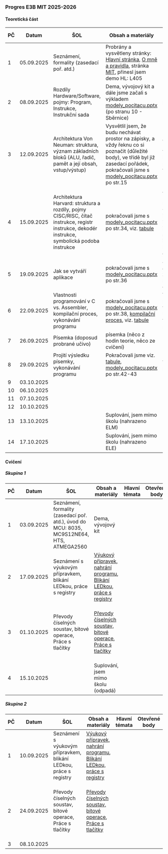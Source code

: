 ### Progres E3B MIT 2025-2026

#### Teoretická část

| PČ   | Datum      | ŠOL                                                          | Obsah a materiály                                            | Hlavní témata                                                | Otevřené body                        | Hodnocení | Bez hodnocení | Poznámka |
| ---- | ---------- | ------------------------------------------------------------ | ------------------------------------------------------------ | ------------------------------------------------------------ | ------------------------------------ | --------- | ------------- | -------- |
| 1    | 05.09.2025 | Seznámení, formality (zasedací poř. atd.)                    | Probrány a vysvětleny stránky: [Hlavní stránka](../../README.md), [O mně a pravidla](../../o-mne/readme.md), stránka [MIT](../../predmety/mit/readme.md), přinesl jsem demo HL: L405 |                                                              |                                      |           |               |          |
| 2    | 08.09.2025 | Rozdíly Hardware/Software, pojmy: Program, Instrukce, Instrukční sada | Dema, vývojový kit a dále jsme začali s výkladem [modely_pocitacu.pptx](../../predmety/mit/materialy/modely_pocitacu.pptx) (po stranu 10 - Sběrnice) | Rozdíly Hardware/Software, pojmy: Program, Instrukce, Instrukční sada |                                      |           |               |          |
| 3    | 12.09.2025 | Architektura Von Neuman: struktura, význam základních bloků (ALU, řadič, pamět a její obsah, vstup/výstup) | Vysvětlil jsem, že budu nechávat prostor na zápisky, a vždy řeknu co si poznačit (důležité body), ve třídě byl již zasedací pořádek, pokračovali jsme s [modely_pocitacu.pptx](../../predmety/mit/materialy/modely_pocitacu.pptx) po str.15 | Architektura Von Neuman: struktura, význam základních bloků (ALU, řadič, pamět a její obsah, vstup/výstup) |                                      |           |               |          |
| 4    | 15.09.2025 | Architektura Harvard: struktura a rozdíly, pojmy CISC/RISC, čítač instrukce, registr instrukce, dekodér instrukce, symbolická podoba instrukce | pokračovali jsme s [modely_pocitacu.pptx](../../predmety/mit/materialy/modely_pocitacu.pptx) po str.34, viz. [tabule](materialy/e3b-mit_2025-2026/tabule-001.jpg) | Architektura Harvard: struktura a rozdíly, pojmy CISC/RISC, čítač instrukce, registr instrukce, dekodér instrukce, symbolická podoba instrukce, operační kód, operandy, čítač programu PC |                                      |           |               |          |
| 5    | 19.09.2025 | Jak se vytváří aplikace                                      | pokračovali jsme s [modely_pocitacu.pptx](../../predmety/mit/materialy/modely_pocitacu.pptx) po str.36 | Jak se vytváří aplikace (hodina zkrácena na cca 15 minut - požární cvičení) |                                      |           |               |          |
| 6    | 22.09.2025 | Vlastnosti programování v C vs. Assembler, kompilační proces, vykonávání programu | pokračovali jsme s [modely_pocitacu.pptx](../../predmety/mit/materialy/modely_pocitacu.pptx) po str.38, [kompilační proces](https://claude.ai/public/artifacts/ed94087b-711c-44ae-bee7-20d4c7500787), viz. [tabule](materialy/e3b-mit_2025-2026/tabule-002.jpg) | Vlastnosti programování v C vs. Assembler, kompilační proces, vykonávání programu | je třeba se vrátit k poslednímu bodu |           |               |          |
| 7    | 26.09.2025 | Písemka (doposud probrané učivo)                             | písemka (něco z hodin teorie, něco ze cvičení)               |                                                              |                                      | Ukončeno  | 1             |          |
| 8    | 29.09.2025 | Projití výsledku písemky, vykonávání programu                | Pokračovali jsme viz. [tabule](materialy/e3b-mit_2025-2026/tabule-003.jpg), [modely_pocitacu.pptx](../../predmety/mit/materialy/modely_pocitacu.pptx) po str.42-43 | vykonávání programu                                          |                                      |           |               |          |
| 9    | 03.10.2025 |                                                              |                                                              |                                                              |                                      |           |               |          |
| 10   | 06.10.2025 |                                                              |                                                              |                                                              |                                      |           |               |          |
| 11   | 07.10.2025 |                                                              |                                                              |                                                              |                                      |           |               |          |
| 12   | 10.10.2025 |                                                              |                                                              |                                                              |                                      |           |               |          |
| 13   | 13.10.2025 |                                                              | Suplování, jsem mimo školu (nahrazeno ELM)                   |                                                              |                                      |           |               |          |
| 14   | 17.10.2025 |                                                              | Suplování, jsem mimo školu (nahrazeno ELE)                   |                                                              |                                      |           |               |          |

#### Cvičení

##### Skupina 1

| PČ   | Datum      | ŠOL                                                          | Obsah a materiály                                            | Hlavní témata | Otevřené body | Hodnocení | Bez hodnocení | Poznámka                                                     |
| ---- | ---------- | ------------------------------------------------------------ | ------------------------------------------------------------ | ------------- | ------------- | --------- | ------------- | ------------------------------------------------------------ |
| 1    | 03.09.2025 | Seznámení, formality (zasedací poř. atd.), úvod do MCU: 8035, MC9S12NE64, HTS, ATMEGA2560 | Dema, vývojový kit                                           |               |               |           |               |                                                              |
| 2    | 17.09.2025 | Seznámení s výukovým přípravkem, blikání LEDkou, práce s registry | [Výukový přípravek, nahrání programu](https://tomaschovanec.github.io/MIT/01_Uvod.html), [Blikání LEDkou, práce s registry](https://tomaschovanec.github.io/MIT/02_Blikani_LED.html) |               |               | Ukončeno  | 1             | Úloha dokončena                                              |
| 3    | 01.10.2025 | Převody číselných soustav, bitové operace, Práce s tlačítky  | [Převody číselných soustav, bitové operace](https://tomaschovanec.github.io/MIT/03_Bitove_operace.html), [Práce s tlačítky](https://tomaschovanec.github.io/MIT/04_Tlacitka_podminky.html) |               |               | Běží      |               | KK dokončit #1?, ti co nestihli #2 dokončit (6x), Příště si vysvětlit řádek po řádku. |
| 4    | 15.10.2025 |                                                              | Suplování, jsem mimo školu (odpadá)                          |               |               |           |               |                                                              |

##### Skupina 2

| PČ   | Datum      | ŠOL                                                          | Obsah a materiály                                            | Hlavní témata | Otevřené body | Hodnocení | Bez hodnocení | Poznámka                                                     |
| ---- | ---------- | ------------------------------------------------------------ | ------------------------------------------------------------ | ------------- | ------------- | --------- | ------------- | ------------------------------------------------------------ |
| 1    | 10.09.2025 | Seznámení s výukovým přípravkem, blikání LEDkou, práce s registry | [Výukový přípravek, nahrání programu](https://tomaschovanec.github.io/MIT/01_Uvod.html), [Blikání LEDkou, práce s registry](https://tomaschovanec.github.io/MIT/02_Blikani_LED.html) |               |               | Ukončeno  | 0             | Úloha dokončena                                              |
| 2    | 24.09.2025 | Převody číselných soustav, bitové operace, Práce s tlačítky  | [Převody číselných soustav, bitové operace](https://tomaschovanec.github.io/MIT/03_Bitove_operace.html), [Práce s tlačítky](https://tomaschovanec.github.io/MIT/04_Tlacitka_podminky.html) |               |               | Ukončeno  | 3             | Příště si vysvětlit řádek po řádku. JP plus chybějící dokončit úlohu s tlačítky. |
| 3    | 08.10.2025 |                                                              |                                                              |               |               |           |               |                                                              |